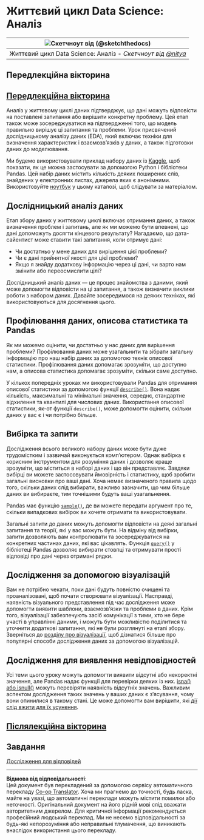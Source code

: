 <!--
CO_OP_TRANSLATOR_METADATA:
{
  "original_hash": "2baeafe1db4d58ee5b8ec85db9de728a",
  "translation_date": "2025-09-05T19:54:57+00:00",
  "source_file": "4-Data-Science-Lifecycle/15-analyzing/README.md",
  "language_code": "uk"
}
-->
# Життєвий цикл Data Science: Аналіз

|![ Скетчноут від [(@sketchthedocs)](https://sketchthedocs.dev) ](../../sketchnotes/15-Analyzing.png)|
|:---:|
| Життєвий цикл Data Science: Аналіз - _Скетчноут від [@nitya](https://twitter.com/nitya)_ |

## Передлекційна вікторина

## [Передлекційна вікторина](https://ff-quizzes.netlify.app/en/ds/quiz/28)

Аналіз у життєвому циклі даних підтверджує, що дані можуть відповісти на поставлені запитання або вирішити конкретну проблему. Цей етап також може зосереджуватися на підтвердженні того, що модель правильно вирішує ці запитання та проблеми. Урок присвячений дослідницькому аналізу даних (EDA), який включає техніки для визначення характеристик і взаємозв’язків у даних, а також підготовки даних до моделювання.

Ми будемо використовувати приклад набору даних із [Kaggle](https://www.kaggle.com/balaka18/email-spam-classification-dataset-csv/version/1), щоб показати, як це можна застосувати за допомогою Python і бібліотеки Pandas. Цей набір даних містить кількість деяких поширених слів, знайдених у електронних листах, джерела яких є анонімними. Використовуйте [ноутбук](../../../../4-Data-Science-Lifecycle/15-analyzing/notebook.ipynb) у цьому каталозі, щоб слідувати за матеріалом.

## Дослідницький аналіз даних

Етап збору даних у життєвому циклі включає отримання даних, а також визначення проблем і запитань, але як ми можемо бути впевнені, що дані допоможуть досягти кінцевого результату? 
Нагадаємо, що дата-сайентист може ставити такі запитання, коли отримує дані:
- Чи достатньо у мене даних для вирішення цієї проблеми?
- Чи є дані прийнятної якості для цієї проблеми?
- Якщо я знайду додаткову інформацію через ці дані, чи варто нам змінити або переосмислити цілі?

Дослідницький аналіз даних — це процес знайомства з даними, який може допомогти відповісти на ці запитання, а також визначити виклики роботи з набором даних. Давайте зосередимося на деяких техніках, які використовуються для досягнення цього.

## Профілювання даних, описова статистика та Pandas

Як ми можемо оцінити, чи достатньо у нас даних для вирішення проблеми? Профілювання даних може узагальнити та зібрати загальну інформацію про наш набір даних за допомогою технік описової статистики. Профілювання даних допомагає зрозуміти, що доступно нам, а описова статистика допомагає зрозуміти, скільки саме доступно.

У кількох попередніх уроках ми використовували Pandas для отримання описової статистики за допомогою функції [`describe()`](https://pandas.pydata.org/pandas-docs/stable/reference/api/pandas.DataFrame.describe.html). Вона надає кількість, максимальні та мінімальні значення, середнє, стандартне відхилення та квантилі для числових даних. Використання описової статистики, як-от функції `describe()`, може допомогти оцінити, скільки даних у вас є і чи потрібно більше.

## Вибірка та запити

Дослідження всього великого набору даних може бути дуже трудомістким і зазвичай виконується комп’ютером. Однак вибірка є корисним інструментом для розуміння даних і дозволяє краще зрозуміти, що міститься в наборі даних і що він представляє. Завдяки вибірці ви можете застосовувати ймовірність і статистику, щоб зробити загальні висновки про ваші дані. Хоча немає визначеного правила щодо того, скільки даних слід вибирати, важливо зазначити, що чим більше даних ви вибираєте, тим точнішими будуть ваші узагальнення.

Pandas має функцію [`sample()`](https://pandas.pydata.org/pandas-docs/stable/reference/api/pandas.DataFrame.sample.html), де ви можете передати аргумент про те, скільки випадкових вибірок ви хочете отримати та використовувати.

Загальні запити до даних можуть допомогти відповісти на деякі загальні запитання та теорії, які у вас можуть бути. На відміну від вибірки, запити дозволяють вам контролювати та зосереджуватися на конкретних частинах даних, які вас цікавлять. Функція [`query()`](https://pandas.pydata.org/pandas-docs/stable/reference/api/pandas.DataFrame.query.html) у бібліотеці Pandas дозволяє вибирати стовпці та отримувати прості відповіді про дані через отримані рядки.

## Дослідження за допомогою візуалізацій

Вам не потрібно чекати, поки дані будуть повністю очищені та проаналізовані, щоб почати створювати візуалізації. Насправді, наявність візуального представлення під час дослідження може допомогти виявити шаблони, взаємозв’язки та проблеми в даних. Крім того, візуалізації забезпечують засіб комунікації з тими, хто не бере участі в управлінні даними, і можуть бути можливістю поділитися та уточнити додаткові запитання, які не були розглянуті на етапі збору. Зверніться до [розділу про візуалізації](../../../../../../../../../3-Data-Visualization), щоб дізнатися більше про популярні способи дослідження даних за допомогою візуалізацій.

## Дослідження для виявлення невідповідностей

Усі теми цього уроку можуть допомогти виявити відсутні або некоректні значення, але Pandas надає функції для перевірки деяких із них. [isna() або isnull()](https://pandas.pydata.org/pandas-docs/stable/reference/api/pandas.isna.html) можуть перевіряти наявність відсутніх значень. Важливим аспектом дослідження таких значень у ваших даних є з’ясування, чому вони опинилися в такому стані. Це може допомогти вам вирішити, які [дії слід вжити для їх усунення](../../../../../../../../../2-Working-With-Data/08-data-preparation/notebook.ipynb).

## [Післялекційна вікторина](https://ff-quizzes.netlify.app/en/ds/quiz/29)

## Завдання

[Дослідження для відповідей](assignment.md)

---

**Відмова від відповідальності**:  
Цей документ був перекладений за допомогою сервісу автоматичного перекладу [Co-op Translator](https://github.com/Azure/co-op-translator). Хоча ми прагнемо до точності, будь ласка, майте на увазі, що автоматичні переклади можуть містити помилки або неточності. Оригінальний документ на його рідній мові слід вважати авторитетним джерелом. Для критичної інформації рекомендується професійний людський переклад. Ми не несемо відповідальності за будь-які непорозуміння або неправильні тлумачення, що виникають внаслідок використання цього перекладу.